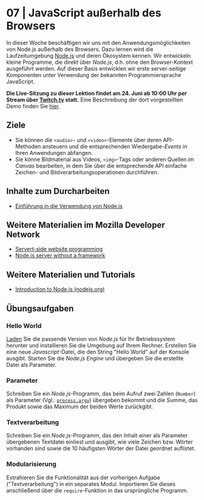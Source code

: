 # 07 | JavaScript außerhalb des Browsers

In dieser Woche beschäftigen wir uns mit den Anwendungsmöglichkeiten von Node.js außerhalb des Browsers. Dazu lernen wird die Laufzeitumgebung [Node.js](https://nodejs.dev/) und deren Ökosystem kennen. Wir entwickeln kleine Programme, die direkt über *Node.js*, d.h. ohne den Browser-Kontext ausgeführt werden. Auf dieser Basis entwicklen wir erste server-seitige Komponenten unter Verwendung der bekannten Programmiersprache JavaScript.

**Die Live-Sitzung zu dieser Lektion findet am 24. Juni ab 10:00 Uhr per Stream über [Twitch.tv](https://twitch.tv/alexanderbazo) statt.** Eine Beschreibung der dort vorgestellten Demo finden Sie [hier](../../Demos/writer-online).

## Ziele

- Sie können die `<audio>`- und `<video>`-Elemente über deren API-Methoden ansteuern und die entsprechenden Wiedergabe-*Events* in Ihren Anwendungen abfangen.
- Sie könne Bildmaterial aus Videos, `<img>`-Tags oder anderen Quellen im *Canvas* bearbeiten, in dem Sie über die entsprechende API einfache Zeichen- und Bildverarbeitungsoperationen durchführen.

## Inhalte zum Durcharbeiten

- [Einführung in die Verwendung von Node.js](./node-js)


## Weitere Materialien im Mozilla Developer Network

- [Servert-side website programming](https://developer.mozilla.org/en-US/docs/Learn/Server-side)
- [Node.js server without a framework](https://developer.mozilla.org/en-US/docs/Learn/Server-side/Node_server_without_framework)

## Weitere Materialien und Tutorials

- [Introduction to Node.js (nodejs.org)](https://nodejs.dev/learn)

## Übungsaufgaben

### Hello World

[Laden](https://nodejs.org/en/download/) Sie die passende Version von *Node.js* für Ihr Betriebssystem herunter und installieren Sie die Umgebung auf Ihrem Rechner. Erstellen Sie eine neue *Javascript*-Datei, die den String "Hello World" auf der Konsole ausgibt. Starten Sie die *Node.js Engine* und übergeben Sie die erstellte Datei als Parameter.

### Parameter

Schreiben Sie ein *Node.js*-Programm, das beim Aufruf zwei Zahlen (`Number`) als Parameter (Vgl.: [`process.argv`](https://nodejs.org/docs/latest/api/process.html#process_process_argv)) übergeben bekommt und die Summe, das Produkt sowie das Maximum der beiden Werte zurückgibt.

### Textverarbeitung

Schreiben Sie ein *Node.js*-Programm, das den Inhalt einer als Parameter übergebenen Textdatei einliest und ausgibt, wie viele Zeichen bzw. Wörter vorhanden sind sowie die 10 häufigsten Wörter der Datei geordnet auflistet.

### Modularisierung

Extrahieren Sie die Funktionalität aus der vorherigen Aufgabe ("Textverarbeitung") in ein separates Modul. Importieren Sie dieses anschließend über die `require`-Funktion in das ursprüngliche Programm.